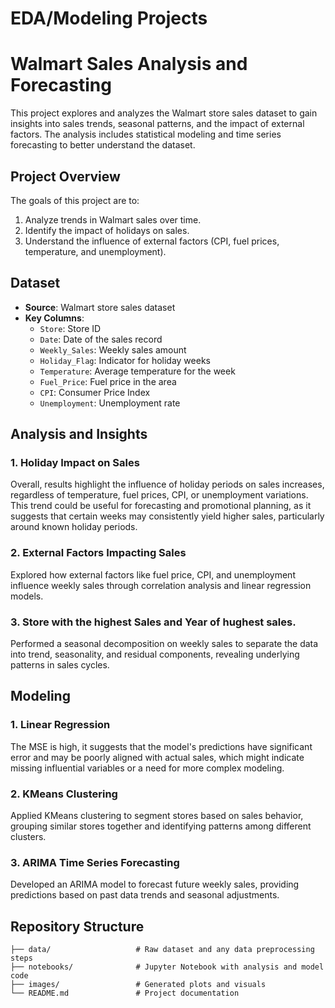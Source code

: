 # EDA/Modeling Projects

# Walmart Sales Analysis and Forecasting

This project explores and analyzes the Walmart store sales dataset to gain insights into sales trends, seasonal patterns, and the impact of external factors. The analysis includes statistical modeling and time series forecasting to better understand the dataset.

## Project Overview

The goals of this project are to:
1. Analyze trends in Walmart sales over time.
2. Identify the impact of holidays on sales.
3. Understand the influence of external factors (CPI, fuel prices, temperature, and unemployment).

## Dataset

- **Source**: Walmart store sales dataset
- **Key Columns**:
  - `Store`: Store ID
  - `Date`: Date of the sales record
  - `Weekly_Sales`: Weekly sales amount
  - `Holiday_Flag`: Indicator for holiday weeks
  - `Temperature`: Average temperature for the week
  - `Fuel_Price`: Fuel price in the area
  - `CPI`: Consumer Price Index
  - `Unemployment`: Unemployment rate

## Analysis and Insights

### 1. Holiday Impact on Sales
Overall, results highlight the influence of holiday periods on sales increases, regardless of temperature, fuel prices, CPI, or unemployment variations. This trend could be useful for forecasting and promotional planning, as it suggests that certain weeks may consistently yield higher sales, particularly around known holiday periods.

### 2. External Factors Impacting Sales
Explored how external factors like fuel price, CPI, and unemployment influence weekly sales through correlation analysis and linear regression models.

### 3. Store with the highest Sales and Year of hughest sales.
Performed a seasonal decomposition on weekly sales to separate the data into trend, seasonality, and residual components, revealing underlying patterns in sales cycles.

## Modeling

### 1. Linear Regression
The MSE is high, it suggests that the model's predictions have significant error and may be poorly aligned with actual sales, which might indicate missing influential variables or a need for more complex modeling.

### 2. KMeans Clustering
Applied KMeans clustering to segment stores based on sales behavior, grouping similar stores together and identifying patterns among different clusters.

### 3. ARIMA Time Series Forecasting
Developed an ARIMA model to forecast future weekly sales, providing predictions based on past data trends and seasonal adjustments.

## Repository Structure

```plaintext
├── data/                   # Raw dataset and any data preprocessing steps
├── notebooks/              # Jupyter Notebook with analysis and model code
├── images/                 # Generated plots and visuals
└── README.md               # Project documentation
